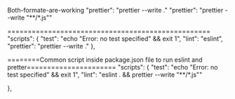 Both-formate-are-working
"prettier": "prettier --write ."
"prettier": "prettier --write \"**/*.js\""

==================================================
"scripts": {
    "test": "echo \"Error: no test specified\" && exit 1",
    "lint": "eslint",
    "prettier": "prettier --write ."
  },

========Common script inside package.json file to run eslint and pretter======================
"scripts": {
    "test": "echo \"Error: no test specified\" && exit 1",
     "lint": "eslint . && prettier --write \"**/*.js\""

  },